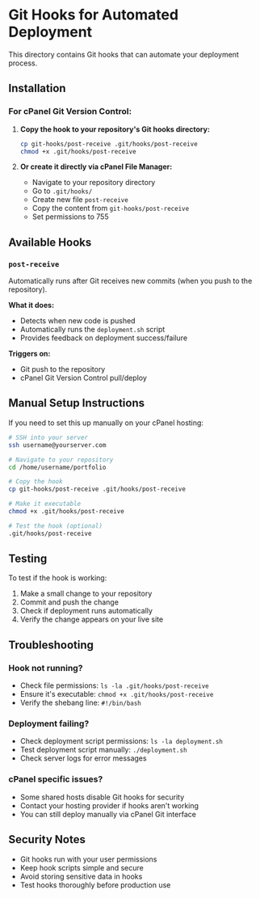 # Git Hooks for Automated Deployment

This directory contains Git hooks that can automate your deployment process.

## Installation

### For cPanel Git Version Control:

1. **Copy the hook to your repository's Git hooks directory:**
   ```bash
   cp git-hooks/post-receive .git/hooks/post-receive
   chmod +x .git/hooks/post-receive
   ```

2. **Or create it directly via cPanel File Manager:**
   - Navigate to your repository directory
   - Go to `.git/hooks/`
   - Create new file `post-receive`
   - Copy the content from `git-hooks/post-receive`
   - Set permissions to 755

## Available Hooks

### `post-receive`
Automatically runs after Git receives new commits (when you push to the repository).

**What it does:**
- Detects when new code is pushed
- Automatically runs the `deployment.sh` script
- Provides feedback on deployment success/failure

**Triggers on:**
- Git push to the repository
- cPanel Git Version Control pull/deploy

## Manual Setup Instructions

If you need to set this up manually on your cPanel hosting:

```bash
# SSH into your server
ssh username@yourserver.com

# Navigate to your repository
cd /home/username/portfolio

# Copy the hook
cp git-hooks/post-receive .git/hooks/post-receive

# Make it executable
chmod +x .git/hooks/post-receive

# Test the hook (optional)
.git/hooks/post-receive
```

## Testing

To test if the hook is working:

1. Make a small change to your repository
2. Commit and push the change
3. Check if deployment runs automatically
4. Verify the change appears on your live site

## Troubleshooting

### Hook not running?
- Check file permissions: `ls -la .git/hooks/post-receive`
- Ensure it's executable: `chmod +x .git/hooks/post-receive`
- Verify the shebang line: `#!/bin/bash`

### Deployment failing?
- Check deployment script permissions: `ls -la deployment.sh`
- Test deployment script manually: `./deployment.sh`
- Check server logs for error messages

### cPanel specific issues?
- Some shared hosts disable Git hooks for security
- Contact your hosting provider if hooks aren't working
- You can still deploy manually via cPanel Git interface

## Security Notes

- Git hooks run with your user permissions
- Keep hook scripts simple and secure
- Avoid storing sensitive data in hooks
- Test hooks thoroughly before production use